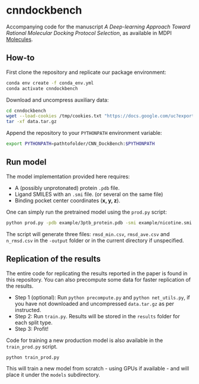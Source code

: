 # cnndockbench

Accompanying code for the manuscript _A Deep-learning Approach Toward Rational Molecular Docking Protocol Selection_, as available in MDPI [Molecules](https://www.mdpi.com/1420-3049/25/11/2487).

## How-to

First clone the repository and replicate our package environment:

```bash
conda env create -f conda_env.yml
conda activate cnndockbench
```

Download and uncompress auxiliary data:

```bash
cd cnndockbench
wget --load-cookies /tmp/cookies.txt "https://docs.google.com/uc?export=download&confirm=$(wget --quiet --save-cookies /tmp/cookies.txt --keep-session-cookies --no-check-certificate 'https://docs.google.com/uc?export=download&id=1bUz4ZIzwNZgU67gsgOYlb4v1l2CrN5zk' -O- | sed -rn 's/.*confirm=([0-9A-Za-z_]+).*/\1\n/p')&id=1bUz4ZIzwNZgU67gsgOYlb4v1l2CrN5zk" -O data.tar.gz && rm -rf /tmp/cookies.txt
tar -xf data.tar.gz
```

Append the repository to your `PYTHONPATH` environment variable:

```bash
export PYTHONPATH=pathtofolder/CNN_DockBench:$PYTHONPATH
```

## Run model

The model implementation provided here requires:

- A (possibly unprotonated) protein `.pdb` file.
- Ligand SMILES with an `.smi` file. (or several on the same file)
- Binding pocket center coordinates (__x, y, z__).

One can simply run the pretrained model using the `prod.py` script:

```bash
python prod.py -pdb example/3ptb_protein.pdb -smi example/nicotine.smi -x -1.759 -y 14.461 -z 16.916 -output example/
```

The script will generate three files: `rmsd_min.csv`, `rmsd_ave.csv` and `n_rmsd.csv` in the `-output` folder or in the current directory if unspecified.

## Replication of the results

The entire code for replicating the results reported in the paper is found in this repository. You can also precompute some data for faster replication of the results.

- Step 1 (optional): Run `python precompute.py` and `python net_utils.py`, if you have not downloaded and uncompressed `data.tar.gz` as per instructed.
- Step 2: Run `train.py`. Results will be stored in the `results` folder for each split type.
- Step 3: Profit!

Code for training a new production model is also available in the `train_prod.py` script.

```bash
python train_prod.py
```

This will train a new model from scratch - using GPUs if available - and will place it under the `models` subdirectory.
